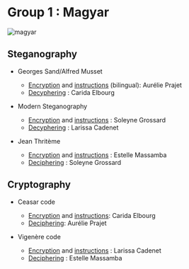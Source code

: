 # Group 1 : Magyar


![magyar](https://static.wikia.nocookie.net/harrypotter/images/2/2b/Magyar_%C3%A0_Pointes_Pottermore.jpg/revision/latest?cb=20161004112109&path-prefix=fr)


## Steganography

  * Georges Sand/Alfred Musset

    * [Encryption](https://github.com/Cprudhomme/2021-nouveau_media-projet/blob/Magyar/groupe1/pages/steganographie/recursivite_georgessand_maraudeur.md) and [instructions](https://github.com/Cprudhomme/2021-nouveau_media-projet/blob/Magyar/groupe1/pages/steganographie/recursitivite_model_georgessand_expliquations.md) (bilingual): Aurélie Prajet
    * [Decyphering](https://github.com/Cprudhomme/2021-nouveau_media-projet/edit/main/groupe1/pages/steganographie/decipheringstenography_carida.md) : Carida Elbourg

  * Modern Steganography
  
    * [Encryption](https://github.com/Cprudhomme/2021-nouveau_media-projet/blob/main/groupe1/pages/steganographie/stegano%20HP.png) and [instructions](https://github.com/Cprudhomme/2021-nouveau_media-projet/blob/main/groupe1/pages/steganographie/How%20to%20make%20modern%20stenography%20step%20by%20step.docx) : Soleyne Grossard
    * [Decyphering](https://github.com/Cprudhomme/2021-nouveau_media-projet/blob/06ecae7dce42c2d2a4678fd4fe9212efcc37b252/groupe1/pages/steganographie/decoding_modern_steganography-cadenetlarissa.md) : Larissa Cadenet

  * Jean Thritème

    * [Encryption](https://github.com/Cprudhomme/2021-nouveau_media-projet/blob/main/groupe1/pages/steganographie/cryptageJeanT.md) and [instructions](https://github.com/Cprudhomme/2021-nouveau_media-projet/blob/main/groupe1/pages/steganographie/intructions_cryptageJeanT.md) : Estelle Massamba
    * [Deciphering](https://github.com/Cprudhomme/2021-nouveau_media-projet/blob/main/groupe1/pages/Cryptographie/d%C3%A9codage%20jean%20trith%C3%A8me%20soleyne%20grossard.docx) : Soleyne Grossard


##  Cryptography

  * Ceasar code

    * [Encryption](https://github.com/Cprudhomme/2021-nouveau_media-projet/blob/Magyar/groupe1/pages/Cryptographie/ceasar_code-elbourgcarida.md) and [instructions](https://github.com/Cprudhomme/2021-nouveau_media-projet/blob/Magyar/groupe1/pages/Cryptographie/Instruction_for_ceasar_code.md): Carida Elbourg
    * [Deciphering](https://github.com/Cprudhomme/2021-nouveau_media-projet/blob/Magyar/groupe1/pages/Cryptographie/decryptagecesar_aureliep.md): Aurélie Prajet

 * Vigenère code

    * [Encryption](https://github.com/Cprudhomme/2021-nouveau_media-projet/blob/d9c65b9985c11c6aaaa7072d03f8cf2bf733cd4c/groupe1/pages/Cryptographie/vigenere_code-cadenet_larissa.md) and [instructions](https://github.com/Cprudhomme/2021-nouveau_media-projet/blob/main/groupe1/pages/Cryptographie/instructions_vigener-code.md) : Larissa Cadenet
    * [Deciphering](https://github.com/Cprudhomme/2021-nouveau_media-projet/blob/main/groupe1/pages/Cryptographie/decryptage_Vigenere_estelle_m.md) : Estelle Massamba
